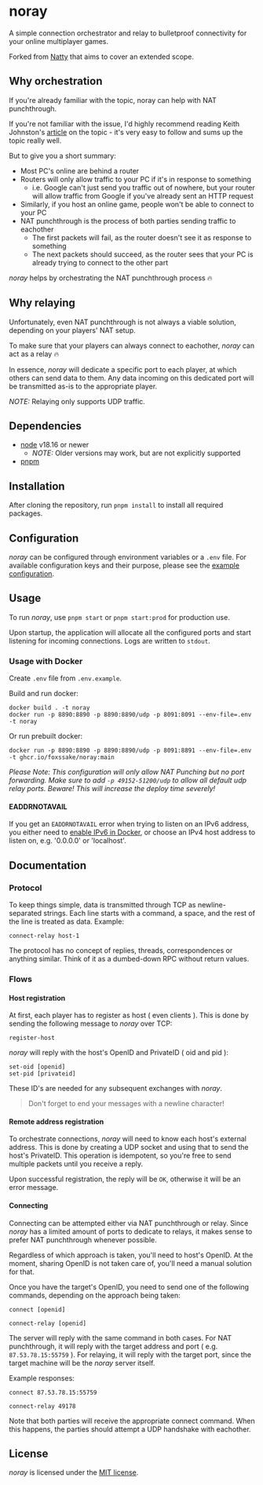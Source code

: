 # noray

A simple connection orchestrator and relay to bulletproof connectivity for your
online multiplayer games.

Forked from [Natty](https://github.com/foxssake/natty) that aims to cover an
extended scope.

## Why orchestration

If you're already familiar with the topic, noray can help with NAT punchthrough.

If you're not familiar with the issue, I'd highly recommend reading Keith
Johnston's [article] on the topic - it's very easy to follow and sums up the
topic really well.

But to give you a short summary:

* Most PC's online are behind a router
* Routers will only allow traffic to your PC if it's in response to something
  * i.e. Google can't just send you traffic out of nowhere, but your router
    will allow traffic from Google if you've already sent an HTTP request
* Similarly, if you host an online game, people won't be able to connect to
  your PC
* NAT punchthrough is the process of both parties sending traffic to eachother
  * The first packets will fail, as the router doesn't see it as response to
    something
  * The next packets should succeed, as the router sees that your PC is already
    trying to connect to the other part

*noray* helps by orchestrating the NAT punchthrough process 🔥

[article]: https://keithjohnston.wordpress.com/2014/02/17/nat-punch-through-for-multiplayer-games/

## Why relaying

Unfortunately, even NAT punchthrough is not always a viable solution, depending
on your players' NAT setup.

To make sure that your players can always connect to eachother, *noray* can act
as a relay 🔥

In essence, *noray* will dedicate a specific port to each player, at which
others can send data to them. Any data incoming on this dedicated port will be
transmitted as-is to the appropriate player.

*NOTE:* Relaying only supports UDP traffic.

## Dependencies

* [node](https://nodejs.org/en/download) v18.16 or newer
  * *NOTE:* Older versions may work, but are not explicitly supported
* [pnpm](https://pnpm.io/installation)

## Installation

After cloning the repository, run `pnpm install` to install all required packages.

## Configuration

*noray* can be configured through environment variables or a `.env` file. For available configuration keys and their purpose, please see the [example configuration](.env.example).

## Usage

To run *noray*, use `pnpm start` or `pnpm start:prod` for production use.

Upon startup, the application will allocate all the configured ports and start
listening for incoming connections. Logs are written to `stdout`.

### Usage with Docker

Create `.env` file from `.env.example`.

Build and run docker:

```
docker build . -t noray
docker run -p 8890:8890 -p 8890:8890/udp -p 8091:8091 --env-file=.env -t noray
```

Or run prebuilt docker:
```
docker run -p 8890:8890 -p 8890:8890/udp -p 8091:8891 --env-file=.env -t ghcr.io/foxssake/noray:main
```

_Please Note: This configuration will only allow NAT Punching but no port forwarding. Make sure to add `-p 49152-51200/udp` to allow all default udp relay ports. Beware! This will increase the deploy time severely!_

#### EADDRNOTAVAIL

If you get an `EADDRNOTAVAIL` error when trying to listen on an IPv6 address,
you either need to [enable IPv6 in Docker], or choose an IPv4 host address to
listen on, e.g. '0.0.0.0' or 'localhost'.

[enable IPv6 in Docker]: https://docs.docker.com/config/daemon/ipv6/

## Documentation

### Protocol

To keep things simple, data is transmitted through TCP as newline-separated
strings. Each line starts with a command, a space, and the rest of the line is
treated as data. Example:

```
connect-relay host-1
```

The protocol has no concept of replies, threads, correspondences or anything
similar. Think of it as a dumbed-down RPC without return values.

### Flows

#### Host registration

At first, each player has to register as host ( even clients ). This is done by
sending the following message to *noray* over TCP:

```
register-host
```

*noray* will reply with the host's OpenID and PrivateID ( oid and pid ):

```
set-oid [openid]
set-pid [privateid]
```

These ID's are needed for any subsequent exchanges with *noray*.

> Don't forget to end your messages with a newline character!

#### Remote address registration

To orchestrate connections, *noray* will need to know each host's external
address. This is done by creating a UDP socket and using that to send the
host's PrivateID. This operation is idempotent, so you're free to send multiple
packets until you receive a reply.

Upon successful registration, the reply will be `OK`, otherwise it will be an
error message.

#### Connecting

Connecting can be attempted either via NAT punchthrough or relay. Since *noray*
has a limited amount of ports to dedicate to relays, it makes sense to prefer
NAT punchthrough whenever possible.

Regardless of which approach is taken, you'll need to host's OpenID. At the
moment, sharing OpenID is not taken care of, you'll need a manual solution for
that.

Once you have the target's OpenID, you need to send one of the following
commands, depending on the approach being taken:

```
connect [openid]
```

```
connect-relay [openid]
```

The server will reply with the same command in both cases. For NAT
punchthrough, it will reply with the target address and port ( e.g.
`87.53.78.15:55759` ). For relaying, it will reply with the target port, since
the target machine will be the *noray* server itself.

Example responses:

```
connect 87.53.78.15:55759
```

```
connect-relay 49178
```

Note that both parties will receive the appropriate connect command. When this
happens, the parties should attempt a UDP handshake with eachother.

## License

*noray* is licensed under the [MIT license](LICENSE).

